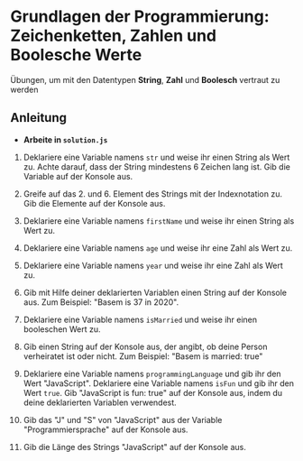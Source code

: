 # Grundlagen der Programmierung: Zeichenketten, Zahlen und Boolesche Werte
Übungen, um mit den Datentypen **String**, **Zahl** und **Boolesch** vertraut zu werden

## Anleitung
- **Arbeite in `solution.js`**

1. Deklariere eine Variable namens `str` und weise ihr einen String als Wert zu. Achte darauf, dass der String mindestens 6 Zeichen lang ist. Gib die Variable auf der Konsole aus.

2. Greife auf das 2. und 6. Element des Strings mit der Indexnotation zu. Gib die Elemente auf der Konsole aus.

3. Deklariere eine Variable namens `firstName` und weise ihr einen String als Wert zu.

4. Deklariere eine Variable namens `age` und weise ihr eine Zahl als Wert zu.

5. Deklariere eine Variable namens `year` und weise ihr eine Zahl als Wert zu.

6. Gib mit Hilfe deiner deklarierten Variablen einen String auf der Konsole aus. Zum Beispiel: "Basem is 37 in 2020".
 
7. Deklariere eine Variable namens `isMarried` und weise ihr einen booleschen Wert zu.

8. Gib einen String auf der Konsole aus, der angibt, ob deine Person verheiratet ist oder nicht. Zum Beispiel: "Basem is married: true"

9. Deklariere eine Variable namens `programmingLanguage` und gib ihr den Wert "JavaScript". Deklariere eine Variable namens `isFun` und gib ihr den Wert `true`.  Gib "JavaScript is fun: true" auf der Konsole aus, indem du deine deklarierten Variablen verwendest.

10. Gib das "J" und "S" von "JavaScript" aus der Variable "Programmiersprache" auf der Konsole aus.

11. Gib die Länge des Strings "JavaScript" auf der Konsole aus.
